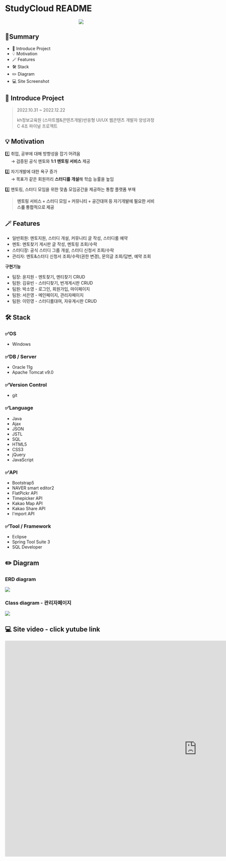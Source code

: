 # StudyCloud README
<p align="center"><img src="https://ifh.cc/g/CnqGt0.png"></p>

## 📍Summary
- 📄 Introduce Project
- 💡 Motivation
- 🪄 Features
- 🛠️ Stack
- ✏️ Diagram
- 💻 Site Screenshot


## 📄 Introduce Project
> 2022.10.31 ~ 2022.12.22 &nbsp;  
> 
> kh정보교육원 (스마트웹&콘텐츠개발)반응형 UI/UX 웹콘텐츠 개발자 양성과정C 4조 파이널 프로젝트

## 💡 Motivation

1️⃣ 취업, 공부에 대해 방향성을 잡기 어려움  
 &nbsp;&nbsp;&nbsp;&nbsp;&nbsp;→ 검증된 공식 멘토와 **1:1 멘토링 서비스** 제공

2️⃣ 자기개발에 대한 욕구 증가  
 &nbsp;&nbsp;&nbsp;&nbsp;&nbsp;→ 목표가 같은 회원끼리 **스터디를 개설**해 학습 능률을 높임

3️⃣ 멘토링, 스터디 모임을 위한 맞춤 모임공간을 제공하는 통합 플랫폼 부재

> **멘토링 서비스 + 스터디 모임 + 커뮤니티 + 공간대여 등 자기개발에 필요한 서비스를 통합적으로 제공**


## 🪄 Features

- 일반회원: 멘토지원, 스터디 개설, 커뮤니티 글 작성, 스터디룸 예약
- 멘토: 멘토찾기 게시판 글 작성, 멘토링 조회/수락
- 스터디장: 공식 스터디 그룹 개설, 스터디 신청서 조회/수락 
- 관리자: 멘토&스터디 신청서 조회/수락(권한 변경), 문의글 조회/답변, 예약 조회

**구현기능**
- 팀장: 윤지원 - 멘토찾기, 멘티찾기 CRUD
- 팀원: 김유빈 - 스터디찾기, 번개게시판 CRUD
- 팀원: 박소영 - 로그인, 회원가입, 마이페이지
- 팀원: 서은영 - 메인페이지, 관리자페이지
- 팀원: 이민영 - 스터디룸대여, 자유게시판 CRUD


## 🛠️ Stack

### ✅OS
- Windows

### ✅DB / Server
- Oracle 11g
- Apache Tomcat v9.0

### ✅Version Control
- git

### ✅Language
- Java
- Ajax
- JSON
- JSTL
- SQL
- HTML5
- CSS3
- jQuery
- JavaScript

### ✅API
- Bootstrap5
- NAVER smart editor2
- FlatPickr API
- Timepicker API
- Kakao Map API
- Kakao Share API
- I'mport API

### ✅Tool / Framework
- Eclipse
- Spring Tool Suite 3
- SQL Developer

## ✏️ Diagram

### ERD diagram
<img src="https://ifh.cc/g/RqQ0R0.jpg">

### Class diagram - 관리자페이지
<img src="https://ifh.cc/g/PYvQO8.jpg">

## 💻 Site video - click yutube link
<iframe width="1268" height="713" src="https://www.youtube.com/embed/Lj_95y-nO_w" title="파이널 프로젝트 시연 동영상" frameborder="0" allow="accelerometer; autoplay; clipboard-write; encrypted-media; gyroscope; picture-in-picture; web-share" allowfullscreen></iframe>

